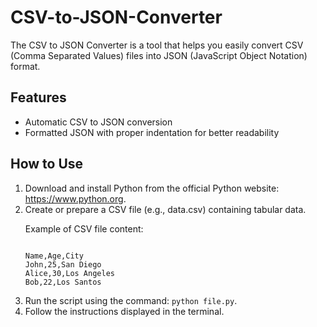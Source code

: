 # CSV-to-JSON-Converter

<p>The CSV to JSON Converter is a tool that helps you easily convert CSV (Comma Separated Values) files into JSON (JavaScript Object Notation) format.</p>

## Features

<ul>
<li>Automatic CSV to JSON conversion</li>
<li>Formatted JSON with proper indentation for better readability</li>
</ul>

## How to Use

<ol>
<li>Download and install Python from the official Python website: <a href="https://www.python.org">https://www.python.org</a>.</li>
<li>Create or prepare a CSV file (e.g., data.csv) containing tabular data.</li>
<p>Example of CSV file content:</p>
<pre><code>
Name,Age,City
John,25,San Diego
Alice,30,Los Angeles
Bob,22,Los Santos
</code></pre>
<li>Run the script using the command: <code>python file.py</code>.</li>
<li>Follow the instructions displayed in the terminal.</li>
</ol>

